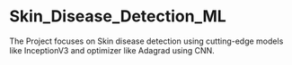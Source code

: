# Skin_Disease_Detection_ML
The Project focuses on Skin disease detection using cutting-edge models like InceptionV3 and optimizer like Adagrad using CNN. 

